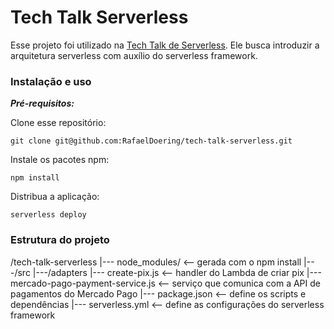 # Tech Talk Serverless

Esse projeto foi utilizado na [Tech Talk de Serverless](https://slides.com/rafaeldoering/tech-talk-serverless). Ele busca introduzir a arquitetura serverless com auxílio do serverless framework.

### Instalação e uso

***Pré-requisitos:***

Clone esse repositório:

```
git clone git@github.com:RafaelDoering/tech-talk-serverless.git
```

Instale os pacotes npm:

```
npm install
```

Distribua a aplicação:

```
serverless deploy
```

### Estrutura do projeto
  /tech-talk-serverless
  |--- node_modules/                            <-- gerada com o npm install
  |---/src
      |---/adapters
          |--- create-pix.js                    <-- handler do Lambda de criar pix
          |--- mercado-pago-payment-service.js  <-- serviço que comunica com a API de pagamentos do Mercado Pago
  |--- package.json                             <-- define os scripts e dependências
  |--- serverless.yml                           <-- define as configurações do serverless framework
